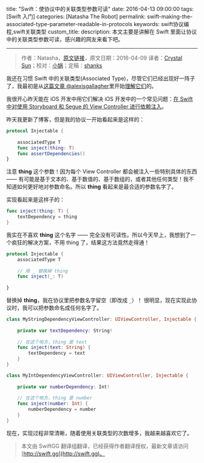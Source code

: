 title: "Swift：使协议中的关联类型参数可读"
date: 2016-04-13 09:00:00
tags: [Swift 入门]
categories: [Natasha The Robot]
permalink: swift-making-the-associated-type-parameter-readable-in-protocols
keywords: swift协议编程,swift关联类型
custom_title: 
description: 本文主要是讲解在 Swift 里面让协议中的关联类型参数可读，感兴趣的网友来看下吧。

---
> 作者：Natasha，[原文链接](https://www.natashatherobot.com/swift-making-the-associated-type-parameter-readable-in-protocols/)，原文日期：2016-04-09
> 译者：[Crystal Sun](http://www.jianshu.com/users/7a2d2cc38444/latest_articles)；校对：[小锅](http://www.swiftyper.com)；定稿：[shanks](http://codebuild.me/)
  







<!--此处开始正文-->

我还在习惯 Swift 中的关联类型(Associated Type)，尽管它们已经出现好一阵子了，我最初是从[这篇文章 @alexisgallagher](https://www.youtube.com/watch?v=XWoNjiSPqI8)里开始[理解它们](https://www.natashatherobot.com/swift-protocols-with-associated-types/)的。 

我很开心昨天能在 iOS 开发中用它们解决 iOS 开发中的一个常见问题：[在 Swift 中对使用 Storyboard 和 Segue 的 View Controller 进行依赖注入](https://www.natashatherobot.com/update-view-controller-data-injection-with-storyboards-and-segues-in-swift/)。

<!-- more -->

昨天我更新了博客，但是我的协议一开始看起来是这样的：

```swift
protocol Injectable {
	
	associatedType T
	func inject(thing: T)
	func assertDependencies()
}
```

注意 **thing** 这个参数！因为每个 View Controller 都会被注入一些特别具体的东西 —— 有可能是基于文本的、基于数值的、基于数组的，或者其他任何类型！我不知道如何更好地对参数命名。所以 **thing** 看起来是最合适的参数名字了。

实现看起来是这样子的： 

```swift
func inject(thing: T) {
	textDependency = thing
}
``` 

我实在不喜欢 **thing** 这个名字 —— 完全没有可读性。所以今天早上，我想到了一个疯狂的解决方案，不用 thing 了，结果这方法竟然走得通！

```swift
protocol Injectable {
	associatedType T
	
	// 用 _ 替换掉 thing
	func inject(_: T)
	
}
```

替换掉 **thing**，我在协议里把参数名字留空（即改成 `_`）！
很明显，现在实现此协议时，我可以把参数命名成任何名字了。

```swift
class MyStringDependencyViewController: UIViewController, Injectable {
    
    private var textDependency: String!
    
    // 在这个地方，thing 是 text
    func inject(text: String) {
        textDependency = text
    }
}

class MyIntDependencyViewController: UIViewController, Injectable {
    
    private var numberDependency: Int!
    
    // 在这个地方，thing 是 number
    func inject(number: Int) {
        numberDependency = number
    }
}
```

现在，实现过程非常清晰，随着使用关联类型的次数增多，我越来越喜欢它了。
> 本文由 SwiftGG 翻译组翻译，已经获得作者翻译授权，最新文章请访问 [http://swift.gg](http://swift.gg)。
